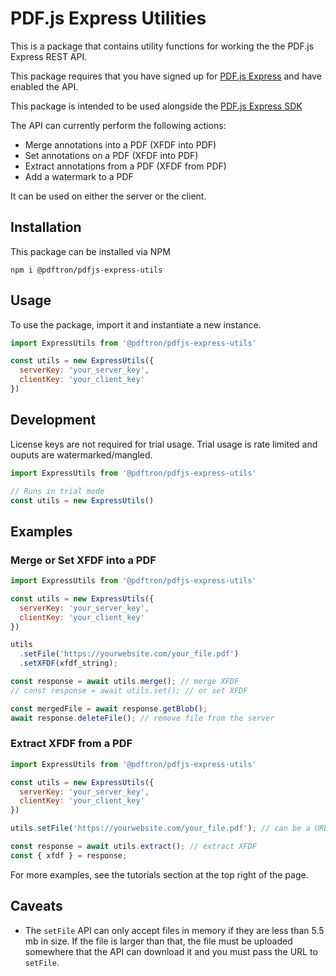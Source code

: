 # PDF.js Express Utilities

This is a package that contains utility functions for working the the PDF.js Express REST API.

This package requires that you have signed up for [PDF.js Express](https://pdfjs.express) and have enabled the API.

This package is intended to be used alongside the [PDF.js Express SDK](https://pdfjs.express/documentation)

The API can currently perform the following actions:

- Merge annotations into a PDF (XFDF into PDF)
- Set annotations on a PDF (XFDF into PDF)
- Extract annotations from a PDF (XFDF from PDF)
- Add a watermark to a PDF

It can be used on either the server or the client.

## Installation
This package can be installed via NPM

```
npm i @pdftron/pdfjs-express-utils
```

## Usage
To use the package, import it and instantiate a new instance.

```js
import ExpressUtils from '@pdftron/pdfjs-express-utils'

const utils = new ExpressUtils({
  serverKey: 'your_server_key',
  clientKey: 'your_client_key'
})
```

## Development
License keys are not required for trial usage. Trial usage is rate limited and ouputs are watermarked/mangled.

```js
import ExpressUtils from '@pdftron/pdfjs-express-utils'

// Runs in trial mode
const utils = new ExpressUtils()
```

## Examples

### Merge or Set XFDF into a PDF

```js
import ExpressUtils from '@pdftron/pdfjs-express-utils'

const utils = new ExpressUtils({
  serverKey: 'your_server_key',
  clientKey: 'your_client_key'
})

utils
  .setFile('https://yourwebsite.com/your_file.pdf')
  .setXFDF(xfdf_string);

const response = await utils.merge(); // merge XFDF
// const response = await utils.set(); // or set XFDF

const mergedFile = await response.getBlob();
await response.deleteFile(); // remove file from the server
```

### Extract XFDF from a PDF

```js
import ExpressUtils from '@pdftron/pdfjs-express-utils'

const utils = new ExpressUtils({
  serverKey: 'your_server_key',
  clientKey: 'your_client_key'
})

utils.setFile('https://yourwebsite.com/your_file.pdf'); // can be a URL (server or client)

const response = await utils.extract(); // extract XFDF
const { xfdf } = response;
```

For more examples, see the tutorials section at the top right of the page.

## Caveats

- The `setFile` API can only accept files in memory if they are less than 5.5 mb in size. If the file is larger than that, the file must be uploaded somewhere that the API can download it and you must pass the URL to `setFile`.